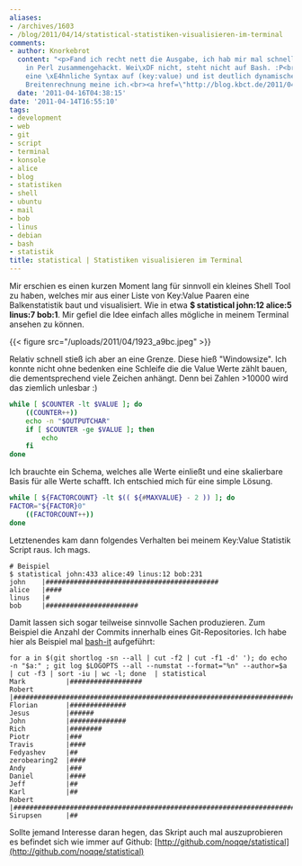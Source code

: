 ```yaml
---
aliases:
- /archives/1603
- /blog/2011/04/14/statistical-statistiken-visualisieren-im-terminal
comments:
- author: Knorkebrot
  content: "<p>Fand ich recht nett die Ausgabe, ich hab mir mal schnell was \xE4hnliches
    in Perl zusammengehackt. Wei\xDF nicht, steht nicht auf Bash. :P<br>Nimmt aber
    eine \xE4hnliche Syntax auf (key:value) und ist deutlich dynamischer, so von der
    Breitenrechnung meine ich.<br><a href=\"http://blog.kbct.de/2011/04/16/0/\" rel=\"nofollow\">http://blog.kbct.de/2011/04/16/0/</a></p>"
  date: '2011-04-16T04:38:15'
date: '2011-04-14T16:55:10'
tags:
- development
- web
- git
- script
- terminal
- konsole
- alice
- blog
- statistiken
- shell
- ubuntu
- mail
- bob
- linus
- debian
- bash
- statistik
title: statistical | Statistiken visualisieren im Terminal
---
```


Mir erschien es einen kurzen Moment lang für sinnvoll ein kleines Shell
Tool zu haben, welches mir aus einer Liste von Key:Value Paaren eine
Balkenstatistik baut und visualisiert. Wie in etwa **$ statistical john:12
alice:5 linus:7 bob:1**. Mir gefiel die Idee einfach alles mögliche in
meinem Terminal ansehen zu können.

{{< figure src="/uploads/2011/04/1923_a9bc.jpeg" >}}

Relativ schnell stieß ich aber an eine Grenze. Diese hieß "Windowsize". Ich
konnte nicht ohne bedenken eine Schleife die die Value Werte zählt bauen,
die dementsprechend viele Zeichen anhängt. Denn bei Zahlen >10000 wird das
ziemlich unlesbar :)

``` bash
while [ $COUNTER -lt $VALUE ]; do
    ((COUNTER++))
    echo -n "$OUTPUTCHAR"
    if [ $COUNTER -ge $VALUE ]; then
        echo
    fi
done
```

Ich brauchte ein Schema, welches alle Werte einließt und eine skalierbare
Basis für alle Werte schafft. Ich entschied mich für eine simple Lösung.

``` bash
while [ ${FACTORCOUNT} -lt $(( ${#MAXVALUE} - 2 )) ]; do
FACTOR="${FACTOR}0"
    ((FACTORCOUNT++))
done
```

Letztenendes kam dann folgendes Verhalten bei meinem Key:Value Statistik
Script raus. Ich mags.

    # Beispiel
    $ statistical john:433 alice:49 linus:12 bob:231
    john    |###########################################
    alice   |####
    linus   |#
    bob     |#######################

Damit lassen sich sogar teilweise sinnvolle Sachen produzieren. Zum
Beispiel die Anzahl der Commits innerhalb eines Git-Repositories. Ich habe
hier als Beispiel mal [bash-it](http://github.com/revans/bash-it)
aufgeführt:

    for a in $(git shortlog -sn --all | cut -f2 | cut -f1 -d' '); do echo -n "$a:" ; git log $LOGOPTS --all --numstat --format="%n" --author=$a | cut -f3 | sort -iu | wc -l; done  | statistical
    Mark          |##################
    Robert        |#########################################################################
    Florian       |##############
    Jesus         |######
    John          |##############
    Rich          |########
    Piotr         |###
    Travis        |####
    Fedyashev     |##
    zerobearing2  |####
    Andy          |###
    Daniel        |####
    Jeff          |##
    Karl          |##
    Robert        |#########################################################################
    Sirupsen      |##

Sollte jemand Interesse daran hegen, das Skript auch mal auszuprobieren es
befindet sich wie immer auf Github:
[http://github.com/noqqe/statistical](http://github.com/noqqe/statistical)
